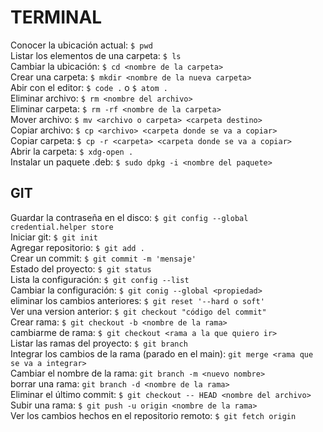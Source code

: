 # TERMINAL

Conocer la ubicación actual:
 `$ pwd`<br>
Listar los elementos de una carpeta:
 `$ ls`<br>
Cambiar la ubicación:
 `$ cd <nombre de la carpeta>`<br>
Crear una carpeta:
 `$ mkdir <nombre de la nueva carpeta>`<br>
Abir con el editor:
 `$ code .` o `$ atom .`<br>
Eliminar archivo:
 `$ rm <nombre del archivo>`<br>
Eliminar carpeta:
 `$ rm -rf <nombre de la carpeta>`<br>
Mover archivo:
 `$ mv <archivo o carpeta> <carpeta destino>`<br>
Copiar archivo:
 `$ cp <archivo> <carpeta donde se va a copiar>`<br>
Copiar carpeta:
 `$ cp -r <carpeta> <carpeta donde se va a copiar>`<br>
Abrir la carpeta:
 `$ xdg-open .` <br>
Instalar un paquete .deb:
 `$ sudo dpkg -i <nombre del paquete>`

## GIT

Guardar la contraseña en el disco: 
`$ git config --global credential.helper store`<br>
Iniciar git:
 `$ git init` <br>
Agregar repositorio:
 `$ git add .` <br>
Crear un commit:
 `$ git commit -m 'mensaje'`<br>
Estado del proyecto:
 `$ git status`<br>
Lista la configuración:
 `$ git config --list`<br>
Cambiar la configuración:
 `$ git conig --global <propiedad>`<br>
eliminar los cambios anteriores:
 `$ git reset '--hard o soft'`<br>
Ver una version anterior:
 `$ git checkout "código del commit"`<br>
Crear rama:
 `$ git checkout -b <nombre de la rama>`<br>
cambiarme de rama:
 `$ git checkout <rama a la que quiero ir>`<br>
Listar las ramas del proyecto:
 `$ git branch`<br>
Integrar los cambios de la rama (parado en el main):
 `git merge <rama que se va a integrar>`<br>
Cambiar el nombre de la rama:
 `git branch -m <nuevo nombre>`<br>
borrar una rama: 
`git branch -d <nombre de la rama>`<br>
Eliminar el último commit:
`$ git checkout -- HEAD <nombre del archivo>`<br>
Subir una rama:
`$ git push -u origin <nombre de la rama>`<br>
Ver los cambios hechos en el repositorio remoto:
`$ git fetch origin`<br>

